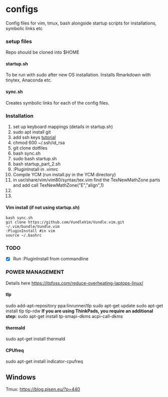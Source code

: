 configs
=======

Config files for vim, tmux, bash alongside startup scripts for
installations, symbolic links etc

### setup files

Repo should be cloned into $HOME

#### startup.sh

To be run with sudo after new OS installation. Installs Rmarkdown with
tinytex, Anaconda etc.

#### sync.sh

Creates symbolic links for each of the config files.

### Installation

1. set up keyboard mappings (details in startup.sh)
2. sudo apt install git 
3. add ssh keys [tutorial](https://help.github.com/articles/generating-a-new-ssh-key-and-adding-it-to-the-ssh-agent/)
4. chmod 600 ~/.ssh/id_rsa
5. git clone dotfiles
6. bash sync.sh
7. sudo bash startup.sh
8. bash startup_part_2.sh
9. :PluginInstall in .vimrc
10. Compile YCM (run install.py in the YCM directory)
11. in usr/share/vim/vim80/syntax/tex.vim find the TexNewMathZone parts and add 
      call TexNewMathZone("E","align",1)
12. 
13. 

#### Vim install (if not using startup.sh)
```
bash sync.sh 
git clone https://github.com/VundleVim/Vundle.vim.git ~/.vim/bundle/Vundle.vim
:PluginInstall #in vim
source ~/.bashrc
```

### TODO

- [x] Run :PluginInstall from commandline


### POWER MANAGEMENT

Details here
https://itsfoss.com/reduce-overheating-laptops-linux/

#### tlp
sudo add-apt-repository ppa:linrunner/tlp
sudo apt-get update
sudo apt-get install tlp tlp-rdw
**If you are using ThinkPads, you require an additional step:**
sudo apt-get install tp-smapi-dkms acpi-call-dkms

#### thermald

sudo apt-get install thermald

#### CPUfreq

sudo apt-get install indicator-cpufreq

## Windows

Tmux:
https://blog.pjsen.eu/?p=440

